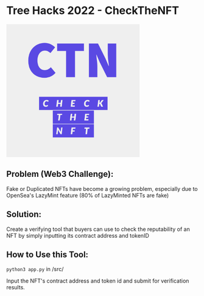 # Tree Hacks 2022 - CheckTheNFT
<img src="https://github.com/andrebhu/CheckTheNFT/blob/main/src/static/Check%20The%20NFT-logos/Check%20The%20NFT-logos.jpeg" width="350" />

## Problem (Web3 Challenge):
Fake or Duplicated NFTs have become a growing problem, especially due to OpenSea's LazyMint feature (80% of LazyMinted NFTs are fake)

## Solution:
Create a verifying tool that buyers can use to check the reputability of an NFT by simply inputting its contract address and tokenID

## How to Use this Tool:
`python3 app.py` in /src/

Input the NFT's contract address and token id and submit for verification results.

